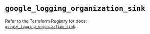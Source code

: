 # `google_logging_organization_sink`

Refer to the Terraform Registry for docs: [`google_logging_organization_sink`](https://registry.terraform.io/providers/hashicorp/google/6.42.0/docs/resources/logging_organization_sink).
